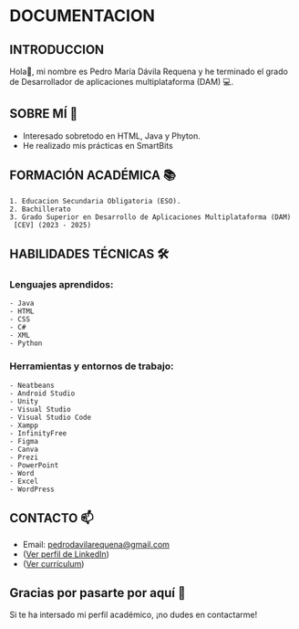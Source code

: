 # DOCUMENTACION 

## INTRODUCCION

Hola👋, mi nombre es Pedro María Dávila Requena y he terminado el grado de Desarrollador de aplicaciones multiplataforma (DAM) 💻. 

## SOBRE MÍ 🚀

  - Interesado sobretodo en HTML, Java y Phyton.
  - He realizado mis prácticas en SmartBits
    

## FORMACIÓN ACADÉMICA 📚

    1. Educacion Secundaria Obligatoria (ESO).
    2. Bachillerato
    3. Grado Superior en Desarrollo de Aplicaciones Multiplataforma (DAM)
     [CEV] (2023 - 2025)


## HABILIDADES TÉCNICAS 🛠️

  ### Lenguajes aprendidos: 
  
    - Java
    - HTML
    - CSS
    - C#
    - XML
    - Python
     
  ### Herramientas y entornos de trabajo:
  
    - Neatbeans
    - Android Studio 
    - Unity
    - Visual Studio
    - Visual Studio Code
    - Xampp
    - InfinityFree
    - Figma
    - Canva
    - Prezi 
    - PowerPoint
    - Word
    - Excel
    - WordPress
    
## CONTACTO 📫

  - Email: pedrodavilarequena@gmail.com
  - ([Ver perfil de LinkedIn](https://www.linkedin.com/in/pedro-mar%C3%ADa-davila-requena-8b0760272/))
  - ([Ver currículum](https://github.com/pedro-davila02/pedro-davila02/raw/main/docs/DAVILA.PEDRO_CEV_APPS.pdf))
    

## Gracias por pasarte por aquí 🙌

Si te ha intersado mi perfil académico, ¡no dudes en contactarme!











    
